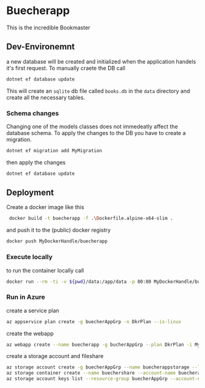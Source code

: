 # Buecherapp
This is the incredible Bookmaster 

## Dev-Environemnt
a new database will be created and initialized when the application handels it's first request. To manually craete the DB call

```bash
dotnet ef database update
```

This will create an `sqlite` db file called `books.db` in the `data` directory and create all the necessary tables.

### Schema changes
Changing one of the models classes does not immedeatly affect the database schema. To apply the changes to the DB you have to create a migration.


```bash
dotnet ef migration add MyMigration
```

then apply the changes 

```bash
dotnet ef database update
```

## Deployment
Create a docker image like this

```bash
 docker build -t buecherapp -f .\Dockerfile.alpine-x64-slim .
```

and push it to the (public) docker registry

```bash
docker push MyDockerHandle/buecherapp
```

### Execute locally

to run the container locally call

```bash
docker run --rm -ti -v ${pwd}/data:/app/data -p 80:80 MyDockerHandle/buecherapp
```

### Run in Azure
create a service plan

```bash
az appservice plan create -g buecherAppGrp -n DkrPlan --is-linux
```

create the webapp

```bash
az webapp create --name buecherapp -g bucherAppGrp --plan DkrPlan -i MyDockerHandle/Buecherapp
```

create a storage account and fileshare

```bash
az storage account create -g buecherAppGrp --name buecherappstorage --location westeurope --sku Standard_LRS
az storage container create --name buechershare --account-name buecherappstorage
az storage account keys list --resource-group buecherAppGrp --account-name buecherappstorage | jq '.[0] | {key: .value}'
```